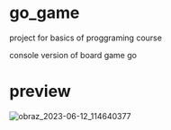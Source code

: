 # go_game
project for basics of proggraming course

console version of board game go

# preview
![obraz_2023-06-12_114640377](https://github.com/ATURYEN/go_game/assets/110538257/52d22e93-1c16-49d5-acdd-1da651c656f1)

